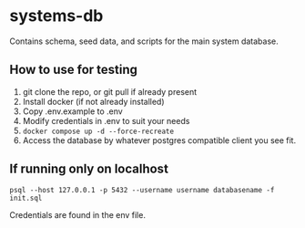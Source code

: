 # systems-db
Contains schema, seed data, and scripts for the main system database.

## How to use for testing

1. git clone the repo, or git pull if already present
2. Install docker (if not already installed)
3. Copy .env.example to .env
4. Modify credentials in .env to suit your needs
3. `docker compose up -d --force-recreate`
4. Access the database by whatever postgres compatible client you see fit.

## If running only on localhost

`psql --host 127.0.0.1 -p 5432 --username username databasename -f init.sql`

Credentials are found in the env file.
